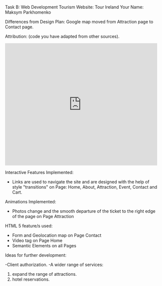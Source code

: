 Task B: Web Development Tourism Website: Tour Ireland
Your Name: Maksym Parkhomenko


Differences from Design Plan: Google map moved from Attraction page to Contact page.

Attribution: (code you have adapted from other sources).
<iframe
                        src="https://www.google.com/maps/embed?pb=!1m18!1m12!1m3!1d2436871.009462155!2d-8.2177501!3d53.383399999999995!2m3!1f0!2f0!3f0!3m2!1i1024!2i768!4f13.1!3m3!1m2!1s0x4859bae45c4027fb%3A0xcf7c1234cedbf408!2sIreland!5e0!3m2!1sen!2sie!4v1686395776255!5m2!1sen!2sie"
                        width="500" height="400" style="border:0;" allowfullscreen="" loading="lazy"
                        referrerpolicy="no-referrer-when-downgrade"></iframe>

Interactive Features Implemented: 

- Links are used to navigate the site and are designed with the help of style "transitions" on Page: Home, About, Attraction, Event, Contact and Cart.


Animations Implemented: 

- Photos change and the smooth departure of the ticket to the right edge of the page on Page Attraction

HTML 5 feature/s used: 

- Form and Geolocation map on Page Contact
- Video tag on Page Home
- Semantic Elements on all Pages


Ideas for further development: 

-Client authorization. 
-A wider range of services: 
1. expand the range of attractions. 
2. hotel reservations. 

<!-- Any code not working properly? The feature is ___________ and evidence of it can be found on Page ________________

Any additional stylesheets/frameworks used that were approved are:
1.
2. -->
